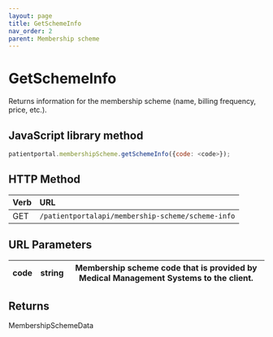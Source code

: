```yaml
---
layout: page
title: GetSchemeInfo
nav_order: 2
parent: Membership scheme
---
```


# GetSchemeInfo

Returns information for the membership scheme (name, billing frequency, price, etc.).

## JavaScript library method

```javascript
patientportal.membershipScheme.getSchemeInfo({code: <code>});
```

## HTTP Method

| Verb | URL                                               |
|:-----|:--------------------------------------------------|
| GET | `/patientportalapi/membership-scheme/scheme-info` |

## URL Parameters

| code | string | Membership scheme code that is provided by Medical Management Systems to the client. |
| --- | --- | --- |

## Returns

MembershipSchemeData

